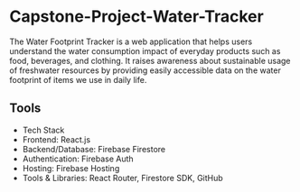 # Capstone-Project-Water-Tracker
The Water Footprint Tracker is a web application that helps users understand the water consumption impact of everyday products such as food, beverages, and clothing. It raises awareness about sustainable usage of freshwater resources by providing easily accessible data on the water footprint of items we use in daily life.
## Tools
- Tech Stack
- Frontend: React.js
- Backend/Database: Firebase Firestore
- Authentication: Firebase Auth
- Hosting: Firebase Hosting
- Tools & Libraries: React Router, Firestore SDK, GitHub
